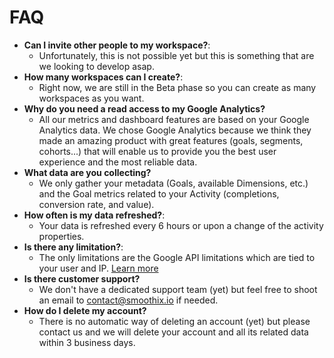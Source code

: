 # FAQ

- **Can I invite other people to my workspace?**:
  - Unfortunately, this is not possible yet but this is something that are we looking to develop asap.
- **How many workspaces can I create?**:
  - Right now, we are still in the Beta phase so you can create as many workspaces as you want.
- **Why do you need a read access to my Google Analytics?**
  - All our metrics and dashboard features are based on your Google Analytics data. We chose Google Analytics because we think they made an amazing product with great features (goals, segments, cohorts...) that will enable us to provide you the best user experience and the most reliable data.
- **What data are you collecting?**
  - We only gather your metadata (Goals, available Dimensions, etc.) and the Goal metrics related to your Activity (completions, conversion rate, and value).
- **How often is my data refreshed?**:
  - Your data is refreshed every 6 hours or upon a change of the activity properties.
- **Is there any limitation?**:
  - The only limitations are the Google API limitations which are tied to your user and IP. [Learn more](https://developers.google.com/analytics/devguides/reporting/core/v3/limits-quotas)
- **Is there customer support?**
  - We don't have a dedicated support team (yet) but feel free to shoot an email to contact@smoothix.io if needed.
- **How do I delete my account?**
  - There is no automatic way of deleting an account (yet) but please contact us and we will delete your account and all its related data within 3 business days.

